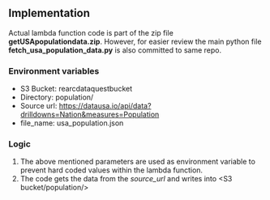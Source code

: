 ## Implementation
Actual lambda function code is part of the zip file **getUSApopulationdata.zip**. However, for easier review the main python file **fetch_usa_population_data.py** is also committed to same repo.
### Environment variables
- S3 Bucket: rearcdataquestbucket
- Directory: population/
- Source url: https://datausa.io/api/data?drilldowns=Nation&measures=Population
- file_name: usa_population.json

### Logic

1. The above mentioned parameters are used as environment variable to prevent hard coded values within the lambda function.
2. The code gets the data from the *source_url* and writes into <S3 bucket/population/>
   
